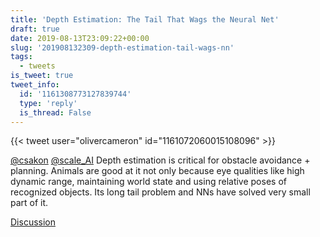 ```yaml
---
title: 'Depth Estimation: The Tail That Wags the Neural Net'
draft: true
date: 2019-08-13T23:09:22+00:00
slug: '201908132309-depth-estimation-tail-wags-nn'
tags:
  - tweets
is_tweet: true
tweet_info:
  id: '1161308773127839744'
  type: 'reply'
  is_thread: False
---
```




{{< tweet user="olivercameron" id="1161072060015108096" >}}

[@csakon](https://x.com/csakon) [@scale_AI](https://x.com/scale_AI) Depth estimation is critical for obstacle avoidance + planning. Animals are good at it not only because eye qualities like high dynamic range, maintaining world state and using relative poses of recognized objects. Its long tail problem and NNs have solved very small part of it.

[Discussion](https://x.com/sytelus/status/1161308773127839744)
